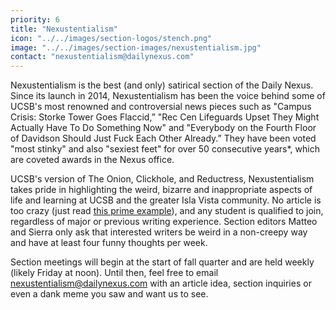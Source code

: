 ```yaml
---
priority: 6
title: "Nexustentialism"
icon: "../../images/section-logos/stench.png"
image: "../../images/section-images/nexustentialism.jpg"
contact: "nexustentialism@dailynexus.com"
---
```

Nexustentialism is the best (and only) satirical section of the Daily Nexus. Since its launch in 2014, Nexustentialism has been the voice behind some of UCSB's most renowned and controversial news pieces such as "Campus Crisis: Storke Tower Goes Flaccid,” "Rec Cen Lifeguards Upset They Might Actually Have To Do Something Now" and "Everybody on the Fourth Floor of Davidson Should Just Fuck Each Other Already.” They have been voted "most stinky" and also "sexiest feet" for over 50 consecutive years*, which are coveted awards in the Nexus office.
 
UCSB's version of The Onion, Clickhole, and Reductress, Nexustentialism takes pride in highlighting the weird, bizarre and inappropriate aspects of life and learning at UCSB and the greater Isla Vista community. No article is too crazy (just read [this prime example](https://dailynexus.com/2021-07-23/five-meals-ucsb-freshman-can-look-forward-to-eating-at-ortega/)), and any student is qualified to join, regardless of major or previous writing experience. Section editors Matteo and Sierra only ask that interested writers be weird in a non-creepy way and have at least four funny thoughts per week.

Section meetings will begin at the start of fall quarter and are held weekly (likely Friday at noon). Until then, feel free to email [nexustentialism@dailynexus.com](mailto:nexustentialism@dailynexus.com) with an article idea, section inquiries or even a dank meme you saw and want us to see.